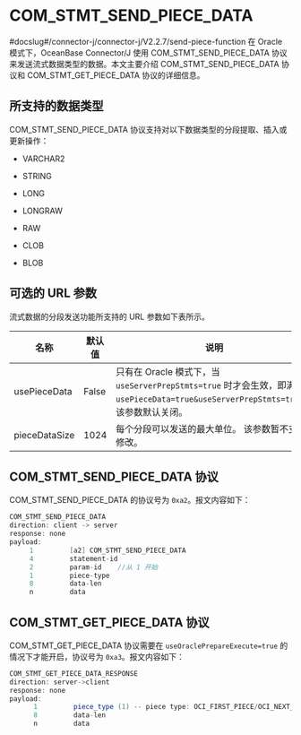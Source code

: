 # COM_STMT_SEND_PIECE_DATA 

#docslug#/connector-j/connector-j/V2.2.7/send-piece-function
在 Oracle 模式下，OceanBase Connector/J 使用 COM_STMT_SEND_PIECE_DATA 协议来发送流式数据类型的数据。本文主要介绍 COM_STMT_SEND_PIECE_DATA 协议和 COM_STMT_GET_PIECE_DATA 协议的详细信息。

所支持的数据类型 
-----------------------------

COM_STMT_SEND_PIECE_DATA 协议支持对以下数据类型的分段提取、插入或更新操作：

* VARCHAR2

  

* STRING

  

* LONG

  

* LONGRAW

  

* RAW

  

* CLOB

  

* BLOB

  




## 可选的 URL 参数 


流式数据的分段发送功能所支持的 URL 参数如下表所示。


|      名称       |  默认值  |                      说明                                       |
|---------------|-------|------------------------------------------------------------------------------------------------------------|
| usePieceData  | False | 只有在 Oracle 模式下，当 `useServerPrepStmts=true` 时才会生效，即满足 `usePieceData=true&useServerPrepStmts=true`。 该参数默认关闭。 |
| pieceDataSize | 1024  | 每个分段可以发送的最大单位。 该参数暂不支持修改。                                                                                  |



## COM_STMT_SEND_PIECE_DATA 协议 


COM_STMT_SEND_PIECE_DATA 的协议号为 `0xa2`。报文内容如下：

```java
COM_STMT_SEND_PIECE_DATA
direction: client -> server
response: none
payload:
     1         [a2] COM_STMT_SEND_PIECE_DATA
     4         statement-id
     2         param-id    //从 1 开始
     1         piece-type
     8         data-len
     n         data
```



## COM_STMT_GET_PIECE_DATA 协议 

COM_STMT_GET_PIECE_DATA 协议需要在 `useOraclePrepareExecute=true` 的情况下才能开启，协议号为 `0xa3`。报文内容如下：

```java
COM_STMT_GET_PIECE_DATA_RESPONSE
direction: server->client
response: none
payload:
      1         piece_type (1) -- piece type: OCI_FIRST_PIECE/OCI_NEXT_PIECE/OCI_LAST_PIECE
      8         data-len
      n         data
```



